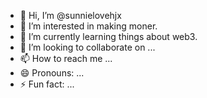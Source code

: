 - 👋 Hi, I’m @sunnielovehjx
- 👀 I’m interested in making moner.
- 🌱 I’m currently learning things about web3.
- 💞️ I’m looking to collaborate on ...
- 📫 How to reach me ...
- 😄 Pronouns: ...
- ⚡ Fun fact: ...

<!---
sunnielovehjx/sunnielovehjx is a ✨ special ✨ repository because its `README.md` (this file) appears on your GitHub profile.
You can click the Preview link to take a look at your changes.
--->
